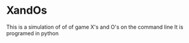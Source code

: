 # XandOs
This is a simulation of of of game X's and O's on the command line
It is programed in python
